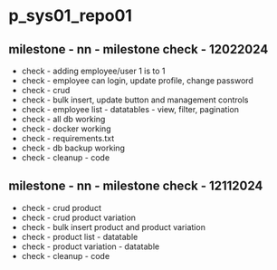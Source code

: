 # p_sys01_repo01

## milestone - nn - milestone check - 12022024

- check - adding employee/user 1 is to 1
- check - employee can login, update profile, change password
- check - crud
- check - bulk insert, update button and management controls
- check - employee list - datatables - view, filter, pagination
- check - all db working
- check - docker working
- check - requirements.txt
- check - db backup working
- check - cleanup - code

## milestone - nn - milestone check - 12112024

- check - crud product
- check - crud product variation
- check - bulk insert product and product variation
- check - product list - datatable
- check - product variation - datatable
- check - cleanup - code
